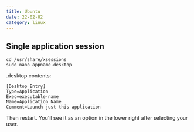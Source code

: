 ```yaml
---
title: Ubuntu
date: 22-02-02
category: linux
---
```


## Single application session

```
cd /usr/share/xsessions
sudo nano appname.desktop
```

.desktop contents:
```
[Desktop Entry]
Type=Application
Exec=executable-name
Name=Application Name
Comment=Launch just this application
```

Then restart. You'll see it as an option in the lower right after selecting your user.